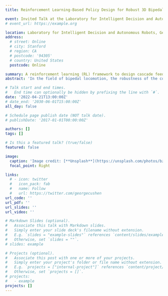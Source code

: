 ```yaml
---
title: Reinforcement Learning-Based Policy Design for Robust 3D Bipedal Locomotion

event: Invited Talk at the Laboratory for Intelligent Decision and Autonomous Robots, Georgia Tech
# event_url: https://example.org

location: Laboratory for Intelligent Decision and Autonomous Robots, Georgia Tech
address:
  # street: Online
  # city: Stanford
  # region: CA
  # postcode: '94305'
  # country: United States
  postcode: Online

summary: A reinforcement learning (RL) framework to design cascade feedback control policies for 3D robust bipedal locomotion.
abstract: 'In the field of bipedal locomotion, the robustness of the control policy remains one of the biggest challenges when designing locomotion controllers. In general, a robust bipedal locomotion policy can be obtained through model-based approaches, learning-based approaches, or a combination of both. While recent learning-based solutions have shown promising results in achieving dynamic locomotion for bipedal robots, they still suffer from poor sampling efficiency. Most of these approaches rely on end-to-end learning and require previous knowledge of reference trajectories, and only some of them have been successfully deployed in hardware. In this talk, I will present a reinforcement learning (RL) framework to design cascade feedback control policies for 3D bipedal locomotion. By decoupling the problem of bipedal locomotion as a two-phase process: trajectory planning and feedback regulation, we propose a modular solution that incorporates the physical insights of dynamic locomotion and its hybrid nature into the learning process of the policy. We leverage the exploration potential of RL algorithms to find reference trajectories for dynamic locomotion using a reduced state of the robot. Then, we improve these reference trajectories using feedback regulation to obtain stable and robust walking gaits. This decoupled structure significantly simplifies the neural network’s complexity, enhancing sampling efficiency and robustness of the learned policy. The proposed framework learns stable and robust walking gaits from scratch and allows the controller to realize omnidirectional walking with accurate tracking of the desired velocity and heading angle. The learned policies also perform robustly against various adversarial forces applied to the torso and walking blindly on a series of challenging and unstructured terrains.'

# Talk start and end times.
#   End time can optionally be hidden by prefixing the line with `#`.
date: '2022-04-21T13:00:00Z'
# date_end: '2030-06-01T15:00:00Z'
all_day: false

# Schedule page publish date (NOT talk date).
# publishDate: '2017-01-01T00:00:00Z'

authors: []
tags: []

# Is this a featured talk? (true/false)
featured: false

image:
  caption: 'Image credit: [**Unsplash**](https://unsplash.com/photos/bzdhc5b3Bxs)'
  focal_point: Right

links:
  # - icon: twitter
  #   icon_pack: fab
  #   name: Follow
  #   url: https://twitter.com/georgecushen
url_code: ''
url_pdf: ''
url_slides: ''
url_video: ''

# Markdown Slides (optional).
#   Associate this talk with Markdown slides.
#   Simply enter your slide deck's filename without extension.
#   E.g. `slides = "example-slides"` references `content/slides/example-slides.md`.
#   Otherwise, set `slides = ""`.
# slides: example

# Projects (optional).
#   Associate this post with one or more of your projects.
#   Simply enter your project's folder or file name without extension.
#   E.g. `projects = ["internal-project"]` references `content/project/deep-learning/index.md`.
#   Otherwise, set `projects = []`.
# projects:
#   - example
projects: []
---
```


